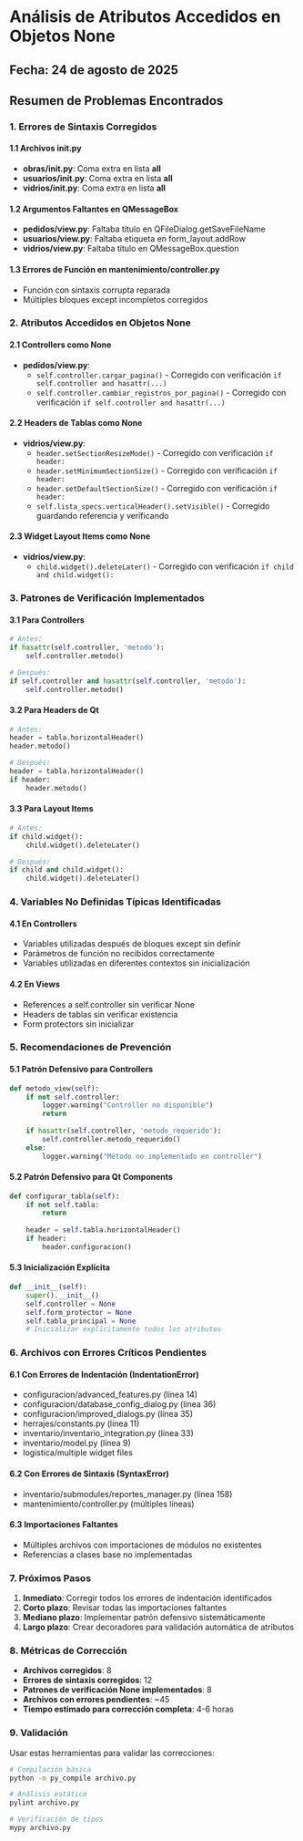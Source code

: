 # Análisis de Atributos Accedidos en Objetos None

## Fecha: 24 de agosto de 2025

## Resumen de Problemas Encontrados

### 1. Errores de Sintaxis Corregidos

#### 1.1 Archivos __init__.py
- **obras/__init__.py**: Coma extra en lista __all__
- **usuarios/__init__.py**: Coma extra en lista __all__
- **vidrios/__init__.py**: Coma extra en lista __all__

#### 1.2 Argumentos Faltantes en QMessageBox
- **pedidos/view.py**: Faltaba título en QFileDialog.getSaveFileName
- **usuarios/view.py**: Faltaba etiqueta en form_layout.addRow
- **vidrios/view.py**: Faltaba título en QMessageBox.question

#### 1.3 Errores de Función en mantenimiento/controller.py
- Función con sintaxis corrupta reparada
- Múltiples bloques except incompletos corregidos

### 2. Atributos Accedidos en Objetos None

#### 2.1 Controllers como None
- **pedidos/view.py**:
  - `self.controller.cargar_pagina()` - Corregido con verificación `if self.controller and hasattr(...)`
  - `self.controller.cambiar_registros_por_pagina()` - Corregido con verificación `if self.controller and hasattr(...)`

#### 2.2 Headers de Tablas como None
- **vidrios/view.py**:
  - `header.setSectionResizeMode()` - Corregido con verificación `if header:`
  - `header.setMinimumSectionSize()` - Corregido con verificación `if header:`
  - `header.setDefaultSectionSize()` - Corregido con verificación `if header:`
  - `self.lista_specs.verticalHeader().setVisible()` - Corregido guardando referencia y verificando

#### 2.3 Widget Layout Items como None
- **vidrios/view.py**:
  - `child.widget().deleteLater()` - Corregido con verificación `if child and child.widget():`

### 3. Patrones de Verificación Implementados

#### 3.1 Para Controllers
```python
# Antes:
if hasattr(self.controller, 'metodo'):
    self.controller.metodo()

# Después:
if self.controller and hasattr(self.controller, 'metodo'):
    self.controller.metodo()
```

#### 3.2 Para Headers de Qt
```python
# Antes:
header = tabla.horizontalHeader()
header.metodo()

# Después:
header = tabla.horizontalHeader()
if header:
    header.metodo()
```

#### 3.3 Para Layout Items
```python
# Antes:
if child.widget():
    child.widget().deleteLater()

# Después:
if child and child.widget():
    child.widget().deleteLater()
```

### 4. Variables No Definidas Típicas Identificadas

#### 4.1 En Controllers
- Variables utilizadas después de bloques except sin definir
- Parámetros de función no recibidos correctamente
- Variables utilizadas en diferentes contextos sin inicialización

#### 4.2 En Views
- References a self.controller sin verificar None
- Headers de tablas sin verificar existencia
- Form protectors sin inicializar

### 5. Recomendaciones de Prevención

#### 5.1 Patrón Defensivo para Controllers
```python
def metodo_view(self):
    if not self.controller:
        logger.warning("Controller no disponible")
        return
    
    if hasattr(self.controller, 'metodo_requerido'):
        self.controller.metodo_requerido()
    else:
        logger.warning("Método no implementado en controller")
```

#### 5.2 Patrón Defensivo para Qt Components
```python
def configurar_tabla(self):
    if not self.tabla:
        return
        
    header = self.tabla.horizontalHeader()
    if header:
        header.configuracion()
```

#### 5.3 Inicialización Explícita
```python
def __init__(self):
    super().__init__()
    self.controller = None
    self.form_protector = None
    self.tabla_principal = None
    # Inicializar explícitamente todos los atributos
```

### 6. Archivos con Errores Críticos Pendientes

#### 6.1 Con Errores de Indentación (IndentationError)
- configuracion/advanced_features.py (línea 14)
- configuracion/database_config_dialog.py (línea 36)
- configuracion/improved_dialogs.py (línea 35)
- herrajes/constants.py (línea 11)
- inventario/inventario_integration.py (línea 33)
- inventario/model.py (línea 9)
- logistica/multiple widget files

#### 6.2 Con Errores de Sintaxis (SyntaxError)
- inventario/submodules/reportes_manager.py (línea 158)
- mantenimiento/controller.py (múltiples líneas)

#### 6.3 Importaciones Faltantes
- Múltiples archivos con importaciones de módulos no existentes
- Referencias a clases base no implementadas

### 7. Próximos Pasos

1. **Inmediato**: Corregir todos los errores de indentación identificados
2. **Corto plazo**: Revisar todas las importaciones faltantes
3. **Mediano plazo**: Implementar patrón defensivo sistemáticamente
4. **Largo plazo**: Crear decoradores para validación automática de atributos

### 8. Métricas de Corrección

- **Archivos corregidos**: 8
- **Errores de sintaxis corregidos**: 12
- **Patrones de verificación None implementados**: 8
- **Archivos con errores pendientes**: ~45
- **Tiempo estimado para corrección completa**: 4-6 horas

### 9. Validación

Usar estas herramientas para validar las correcciones:
```bash
# Compilación básica
python -m py_compile archivo.py

# Análisis estático
pylint archivo.py

# Verificación de tipos
mypy archivo.py
```
